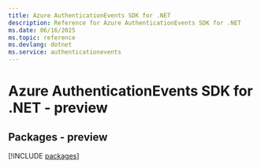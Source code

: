 ```yaml
---
title: Azure AuthenticationEvents SDK for .NET
description: Reference for Azure AuthenticationEvents SDK for .NET
ms.date: 06/16/2025
ms.topic: reference
ms.devlang: dotnet
ms.service: authenticationevents
---
```

# Azure AuthenticationEvents SDK for .NET - preview
## Packages - preview
[!INCLUDE [packages](authenticationevents-index.md)]